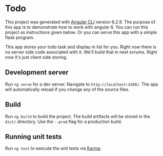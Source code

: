 # Todo

This project was generated with [Angular CLI](https://github.com/angular/angular-cli) version 6.2.9.
The purpose of this app is to demonstrate how to work with angular 6. You can run this project as instructions given below. Or you can serve this app with a simple flask program.

This app stores your todo task and display in list for you. Right now there is no server side code associated with it.
We'll build that in next scrums. Right now it's just client side storing.


## Development server

Run `ng serve` for a dev server. Navigate to `http://localhost:4200/`. The app will automatically reload if you change any of the source files.

## Build

Run `ng build` to build the project. The build artifacts will be stored in the `dist/` directory. Use the `--prod` flag for a production build.

## Running unit tests

Run `ng test` to execute the unit tests via [Karma](https://karma-runner.github.io).
